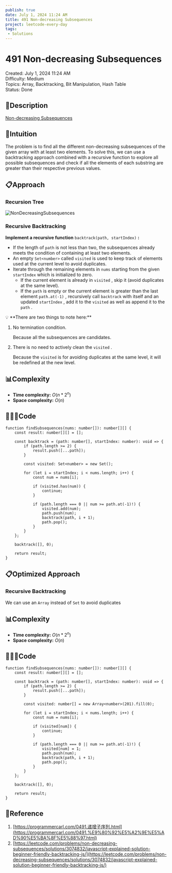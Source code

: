 ```yaml
---
publish: true
date: July 1, 2024 11:24 AM
title: 491 Non-decreasing Subsequences
project: leetcode-every-day
tags:
 - Solutions
---
```


# 491 Non-decreasing Subsequences

Created: July 1, 2024 11:24 AM<br>
Difficulty: Medium<br>
Topics: Array, Backtracking, Bit Manipulation, Hash Table<br>
Status: Done<br>

## 📖Description

[Non-decreasing Subsequences](https://leetcode.com/problems/non-decreasing-subsequences/description/)

## 🤔Intuition

The problem is to find all the different non-decreasing subsequences of the given array with at least two elements. To solve this, we can use a backtracking approach combined with a recursive function to explore all possible subsequences and check if all the elements of each substring are greater than their respective previous values.

## 📋Approach

### Recursion Tree

![NonDecreasingSubsequences](/images/491-Non-decreasing-Subsequences.png)

### **Recursive Backtracking**

**Implement a recursive function** `backtrack(path, startIndex)` **:**

- If the length of `path` is not less than two, the subsequences already meets the condition of containing at least two elements.
- An empty `Set<number>` called `visited` is used to keep track of elements used at the current level to avoid duplicates.
- Iterate through the remaining elements in `nums` starting from the given `startIndex` which is initialized to zero.
  - If the current element is already in `visited` , skip it (avoid duplicates at the same level).
  - If the `path` is empty or the current element is greater than the last element `path.at(-1)` , recursively call `backtrack` with itself and an updated `startIndex` , add it to the `visited` as well as append it to the `path` .

<aside>
💡 **There are two things to note here:**

1. No termination condition.

    Because all the subsequences are candidates.

2. There is no need to actively clean the `visited` .

    Because the `visited` is for avoiding duplicates at the same level, it will be redefined at the new level.

</aside>

## 📊Complexity

- **Time complexity:** $O(n * 2^n)$
- **Space complexity:** $O(n)$

## 🧑🏻‍💻Code

```tsx
function findSubsequences(nums: number[]): number[][] {
    const result: number[][] = [];

    const backtrack = (path: number[], startIndex: number): void => {
        if (path.length >= 2) {
            result.push([...path]);
        }

        const visited: Set<number> = new Set();

        for (let i = startIndex; i < nums.length; i++) {
            const num = nums[i];

            if (visited.has(num)) {
                continue;
            }

            if (path.length === 0 || num >= path.at(-1)!) {
                visited.add(num);
                path.push(num);
                backtrack(path, i + 1);
                path.pop();
            }
        }
    };

    backtrack([], 0);

    return result;
}
```

## 📋Optimized Approach

### **Recursive Backtracking**

We can use an `Array` instead of `Set` to avoid duplicates

## 📊Complexity

- **Time complexity:** $O(n * 2^n)$
- **Space complexity:** $O(n)$

## 🧑🏻‍💻Code

```tsx
function findSubsequences(nums: number[]): number[][] {
    const result: number[][] = [];

    const backtrack = (path: number[], startIndex: number): void => {
        if (path.length >= 2) {
            result.push([...path]);
        }

        const visited: number[] = new Array<number>(201).fill(0);

        for (let i = startIndex; i < nums.length; i++) {
            const num = nums[i];

            if (visited[num]) {
                continue;
            }

            if (path.length === 0 || num >= path.at(-1)!) {
                visited[num] = 1;
                path.push(num);
                backtrack(path, i + 1);
                path.pop();
            }
        }
    };

    backtrack([], 0);

    return result;
}
```
## 🔖Reference

1. [https://programmercarl.com/0491.递增子序列.html](https://programmercarl.com/0491.%E9%80%92%E5%A2%9E%E5%AD%90%E5%BA%8F%E5%88%97.html)
2. [https://leetcode.com/problems/non-decreasing-subsequences/solutions/3074832/javascript-explained-solution-beginner-friendly-backtracking-js/](https://leetcode.com/problems/non-decreasing-subsequences/solutions/3074832/javascript-explained-solution-beginner-friendly-backtracking-js/)
